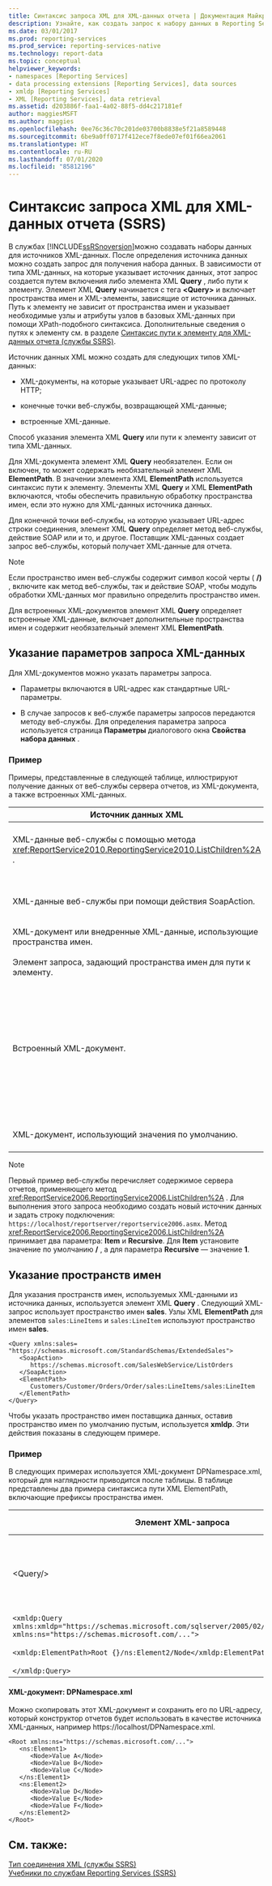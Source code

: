 ```yaml
---
title: Синтаксис запроса XML для XML-данных отчета | Документация Майкрософт
description: Узнайте, как создать запрос к набору данных в Reporting Services, включив XML-запрос или путь к элементу.
ms.date: 03/01/2017
ms.prod: reporting-services
ms.prod_service: reporting-services-native
ms.technology: report-data
ms.topic: conceptual
helpviewer_keywords:
- namespaces [Reporting Services]
- data processing extensions [Reporting Services], data sources
- xmldp [Reporting Services]
- XML [Reporting Services], data retrieval
ms.assetid: d203886f-faa1-4a02-88f5-dd4c217181ef
author: maggiesMSFT
ms.author: maggies
ms.openlocfilehash: 0ee76c36c70c201de03700b8838e5f21a8589448
ms.sourcegitcommit: 6be9a0ff0717f412ece7f8ede07ef01f66ea2061
ms.translationtype: HT
ms.contentlocale: ru-RU
ms.lasthandoff: 07/01/2020
ms.locfileid: "85812196"
---
```

# <a name="xml-query-syntax-for-xml-report-data-ssrs"></a>Синтаксис запроса XML для XML-данных отчета (SSRS)
  В службах [!INCLUDE[ssRSnoversion](../../includes/ssrsnoversion-md.md)]можно создавать наборы данных для источников XML-данных. После определения источника данных можно создать запрос для получения набора данных. В зависимости от типа XML-данных, на которые указывает источник данных, этот запрос создается путем включения либо элемента XML **Query** , либо пути к элементу. Элемент XML **Query** начинается с тега **\<Query>** и включает пространства имен и XML-элементы, зависящие от источника данных. Путь к элементу не зависит от пространства имен и указывает необходимые узлы и атрибуты узлов в базовых XML-данных при помощи XPath-подобного синтаксиса. Дополнительные сведения о путях к элементу см. в разделе [Синтаксис пути к элементу для XML-данных отчета (службы SSRS)](../../reporting-services/report-data/element-path-syntax-for-xml-report-data-ssrs.md).  
  
 Источник данных XML можно создать для следующих типов XML-данных:  
  
-   XML-документы, на которые указывает URL-адрес по протоколу HTTP;  
  
-   конечные точки веб-службы, возвращающей XML-данные;  
  
-   встроенные XML-данные.  
  
 Способ указания элемента XML **Query** или пути к элементу зависит от типа XML-данных.  
  
 Для XML-документа элемент XML **Query** необязателен. Если он включен, то может содержать необязательный элемент XML **ElementPath**. В значении элемента XML **ElementPath** используется синтаксис пути к элементу. Элементы XML **Query** и XML **ElementPath** включаются, чтобы обеспечить правильную обработку пространства имен, если это нужно для XML-данных источника данных.  
  
 Для конечной точки веб-службы, на которую указывает URL-адрес строки соединения, элемент XML **Query** определяет метод веб-службы, действие SOAP или и то, и другое. Поставщик XML-данных создает запрос веб-службы, который получает XML-данные для отчета.  
  
> [!NOTE]  
>  Если пространство имен веб-службы содержит символ косой черты ( **/)** , включите как метод веб-службы, так и действие SOAP, чтобы модуль обработки XML-данных мог правильно определить пространство имен.  
  
 Для встроенных XML-документов элемент XML **Query** определяет встроенные XML-данные, включает дополнительные пространства имен и содержит необязательный элемент XML **ElementPath**.  
  
## <a name="specifying-query-parameters-for-xml-data"></a>Указание параметров запроса XML-данных  
 Для XML-документов можно указать параметры запроса.  
  
-   Параметры включаются в URL-адрес как стандартные URL-параметры.  
  
-   В случае запросов к веб-службе параметры запросов передаются методу веб-службы. Для определения параметра запроса используется страница **Параметры** диалогового окна **Свойства набора данных** . 
  
### <a name="example"></a>Пример  
 Примеры, представленные в следующей таблице, иллюстрируют получение данных от веб-службы сервера отчетов, из XML-документа, а также встроенных XML-данных.  
  
|Источник данных XML|Пример запроса|  
|---------------------|-------------------|  
|XML-данные веб-службы с помощью метода <xref:ReportService2010.ReportingService2010.ListChildren%2A> .|`<Query>`<br /><br /> `<Method Name="ListChildren" Namespace="https://schemas.microsoft.com/sqlserver/2005/06/30/reporting/reportingservices" />`<br /><br /> `</Query>`|  
|XML-данные веб-службы при помощи действия SoapAction.|`<Query xmlns=namespace>`<br /><br /> `<SoapAction>https://schemas/microsoft.com/sqlserver/2005/03/23/reporting/reportingservices/ListChildren</SoapAction>`<br /><br /> `</Query>`|  
|XML-документ или внедренные XML-данные, использующие пространства имен.<br /><br /> Элемент запроса, задающий пространства имен для пути к элементу.|`<Query xmlns:es="https://schemas.microsoft.com/StandardSchemas/ExtendedSales">`<br /><br /> `<ElementPath>/Customers/Customer/Orders/Order/es:LineItems/es:LineItem</ElementPath>`<br /><br /> `</Query>`|  
|Встроенный XML-документ.|`<Query>`<br /><br /> `<XmlData>`<br /><br /> `<Customers>`<br /><br /> `<Customer ID="1">Bobby</Customer>`<br /><br /> `</Customers>`<br /><br /> `</XmlData>`<br /><br /> `<ElementPath>Customer {@}</ElementPath>`<br /><br /> `</Query>`|  
|XML-документ, использующий значения по умолчанию.|*No query*.<br /><br /> Путь к элементу определяется на основе самого XML-документа и не зависит от пространства имен.|  
  
> [!NOTE]  
>  Первый пример веб-службы перечисляет содержимое сервера отчетов, применяющего метод <xref:ReportService2006.ReportingService2006.ListChildren%2A> . Для выполнения этого запроса необходимо создать новый источник данных и задать строку подключения: `https://localhost/reportserver/reportservice2006.asmx`. Метод <xref:ReportService2006.ReportingService2006.ListChildren%2A> принимает два параметра: **Item** и **Recursive**. Для **Item** установите значение по умолчанию **/** , а для параметра **Recursive** — значение **1**.  
  
## <a name="specifying-namespaces"></a>Указание пространств имен  
 Для указания пространств имен, используемых XML-данными из источника данных, используется элемент XML **Query** . Следующий XML-запрос использует пространство имен **sales**. Узлы XML **ElementPath** для элементов `sales:LineItems` и `sales:LineItem` используют пространство имен **sales**.  
  
```  
<Query xmlns:sales=  
"https://schemas.microsoft.com/StandardSchemas/ExtendedSales">  
   <SoapAction>  
      https://schemas.microsoft.com/SalesWebService/ListOrders   
   </SoapAction>  
   <ElementPath>  
      Customers/Customer/Orders/Order/sales:LineItems/sales:LineItem  
   </ElementPath>  
</Query>  
```  
  
 Чтобы указать пространство имен поставщика данных, оставив пространство имен по умолчанию пустым, используется **xmldp**. Эти действия показаны в следующем примере.  
  
### <a name="example"></a>Пример  
 В следующих примерах используется XML-документ DPNamespace.xml, который для наглядности приводится после таблицы. В таблице представлены два примера синтаксиса пути XML ElementPath, включающие префиксы пространства имен.  
  
|Элемент XML-запроса|Полученные в результате поля набора данных|  
|-----------------------|-------------------------------------|  
|\<Query/>|Значение A: `https://schemas.microsoft.com/...`<br /><br /> Значение B: `https://schemas.microsoft.com/...`<br /><br /> Значение C: `https://schemas.microsoft.com/...`|  
|`<xmldp:Query xmlns:xmldp="https://schemas.microsoft.com/sqlserver/2005/02/reporting/XmlDPQuery" xmlns:ns="https://schemas.microsoft.com/...">`<br /><br /> `<xmldp:ElementPath>Root {}/ns:Element2/Node</xmldp:ElementPath>`<br /><br /> `</xmldp:Query>`|Значение D<br /><br /> Значение E<br /><br /> Значение F|  
  
#### <a name="xml-document-dpnamespacexml"></a>XML-документ: DPNamespace.xml  
 Можно скопировать этот XML-документ и сохранить его по URL-адресу, который конструктор отчетов будет использовать в качестве источника XML-данных, например https://localhost/DPNamespace.xml.  
  
```  
<Root xmlns:ns="https://schemas.microsoft.com/...">  
   <ns:Element1>  
      <Node>Value A</Node>  
      <Node>Value B</Node>  
      <Node>Value C</Node>  
   </ns:Element1>  
   <ns:Element2>  
      <Node>Value D</Node>  
      <Node>Value E</Node>  
      <Node>Value F</Node>  
   </ns:Element2>  
</Root>  
```  
  
## <a name="see-also"></a>См. также:  
 [Тип соединения XML (службы SSRS)](../../reporting-services/report-data/xml-connection-type-ssrs.md)   
 [Учебники по службам Reporting Services (SSRS)](../../reporting-services/reporting-services-tutorials-ssrs.md)  
  
  
